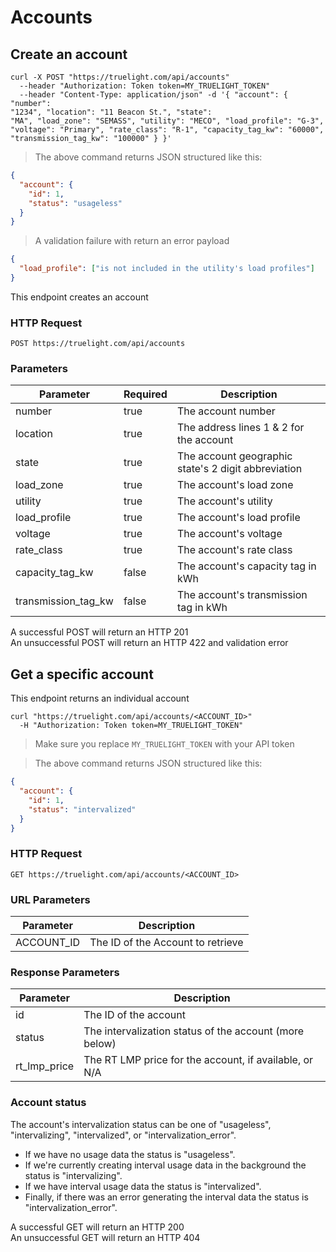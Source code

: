 # Accounts

## Create an account

```shell
curl -X POST "https://truelight.com/api/accounts"
  --header "Authorization: Token token=MY_TRUELIGHT_TOKEN"
  --header "Content-Type: application/json" -d '{ "account": { "number":
"1234", "location": "11 Beacon St.", "state":
"MA", "load_zone": "SEMASS", "utility": "MECO", "load_profile": "G-3",
"voltage": "Primary", "rate_class": "R-1", "capacity_tag_kw": "60000",
"transmission_tag_kw": "100000" } }'
```

> The above command returns JSON structured like this:

```json
{
  "account": {
    "id": 1,
    "status": "usageless"
  }
}
```

> A validation failure with return an error payload

```json
{
  "load_profile": ["is not included in the utility's load profiles"]
}
```

This endpoint creates an account

### HTTP Request

`POST https://truelight.com/api/accounts`

### Parameters

Parameter | Required | Description
--------- | ------- | -----------
number | true | The account number
location | true | The address lines 1 & 2 for the account
state | true | The account geographic state's 2 digit abbreviation
load_zone | true | The account's load zone
utility | true | The account's utility
load_profile | true | The account's load profile
voltage | true | The account's voltage
rate_class | true | The account's rate class
capacity_tag_kw | false | The account's capacity tag in kWh
transmission_tag_kw | false | The account's transmission tag in kWh

<aside class="success">
A successful POST will return an HTTP 201
</aside>

<aside class="warning">
An unsuccessful POST will return an HTTP 422 and validation error
</aside>

## Get a specific account

This endpoint returns an individual account

```shell
curl "https://truelight.com/api/accounts/<ACCOUNT_ID>"
  -H "Authorization: Token token=MY_TRUELIGHT_TOKEN"
```

> Make sure you replace `MY_TRUELIGHT_TOKEN` with your API token

> The above command returns JSON structured like this:

```json
{
  "account": {
    "id": 1,
    "status": "intervalized"
  }
}
```

### HTTP Request

`GET https://truelight.com/api/accounts/<ACCOUNT_ID>`

### URL Parameters

 Parameter | Description
---------- | -----------
| ACCOUNT_ID | The ID of the Account to retrieve |

### Response Parameters

 Parameter | Description
---------- | -----------
id | The ID of the account
status | The intervalization status of the account (more below)
rt_lmp_price | The RT LMP price for the account, if available, or N/A

### Account status
The account's intervalization status can be one of "usageless", "intervalizing",
"intervalized", or "intervalization_error".

* If we have no usage data the status is
"usageless".
* If we're currently creating interval usage data in the background the
status is "intervalizing".
* If we have interval usage data the status is
"intervalized".
* Finally, if there was an error generating the interval data the
status is "intervalization_error".

<aside class="success">
A successful GET will return an HTTP 200
</aside>

<aside class="warning">
An unsuccessful GET will return an HTTP 404
</aside>
